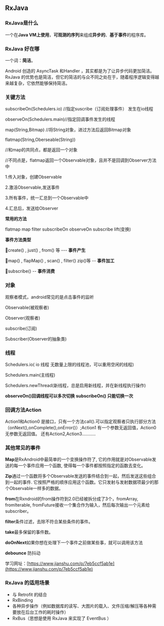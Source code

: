 ## RxJava ##

### RxJava是什么 ###

一个在**Java VM上使用**，**可观测的序列**来组成**异步的**、**基于事件**的程序库。


### RxJava 好在哪 ###

一个词：**简洁**。

Android 创造的 AsyncTask 和Handler ，其实都是为了让异步代码更加简洁。RxJava 的优势也是简洁，但它的简洁的与众不同之处在于，随着程序逻辑变得越来越复杂，它依然能够保持简洁。

### 关键方法 ###

subscribeOn(Schedulers.io) //指定suscribe（订阅处理事件） 发生在io线程

observeOn(Schedulers.main)//指定回调事件发生的线程

map(String,Bitmap)  //将String对象，进过方法后返回Bitmap对象

flatmap(String,Oberseable(String))

//和map的共同点，都是返回一个对象

//不同点是，flatmap返回一个Observable对象，且并不是回调到Observer方法中

1.传入对象，创建Observable

2.激活Observable,发送事件

3.所有事件，统一汇总到一个Observable中

4.汇总后，发送给Observer

**常用的方法**

flatmap  map  filter  subscribeOn  observeOn  subscribe  lift(变换)

**事件方法类型**

create() , just() , from() 等 --- **事件产生**

map() , flapMap() , scan() , filter()  zip()等 -- **事件加工**

subscribe() -- **事件消费**


### 对象 ###

观察者模式，android常见的是点击事件的监听

Observable(被观察者) 

Observer(观察者)  

subscribe(订阅)

Subscriber(Observer的抽象类)


### 线程 ###

Schedulers.io( io 线程 无数量上限的线程池，可以重用空闲的线程)  
 
Schedulers.main(主线程)  

Schedulers.newThread(新线程，总是启用新线程，并在新线程执行操作)

**observeOn()回调线程可以多次切换** **subscribeOn() 只能切换一次**

### 回调方法Action ###

Action1和Action0 是接口，只有一个方法call().可以指定观察者只执行部分方法（onNext(),onComplete(),onError()）;Action1 有一个参数无返回值，Action0 无参数无返回值。
  还有Action2,Action3...........

### 其他常见的事件 ###

**Map**是RxAndroid中最简单的一个变换操作符了, 它的作用就是对Observable发送的每一个事件应用一个函数, 使得每一个事件都按照指定的函数去变化。

**Zip**通过一个函数将多个Observable发送的事件结合到一起，然后发送这些组合到一起的事件. 它按照严格的顺序应用这个函数。它只发射与发射数据项最少的那个Observable一样多的数据。

**from**在Rxndroid的from操作符到2.0已经被拆分成了3个，fromArray, fromIterable, fromFuture接收一个集合作为输入，然后每次输出一个元素给subscriber。


**filter**条件过滤，去除不符合某些条件的事件。

**take**最多保留的事件数。

**doOnNext**如果你想在处理下一个事件之前做某些事，就可以调用该方法

**debounce** 防抖动

学习网址：[https://www.jianshu.com/p/7eb5ccf5ab1e](https://www.jianshu.com/p/7eb5ccf5ab1e)


### RxJava 的适用场景 ###

- 与 Retrofit 的结合
- RxBinding
- 各种异步操作（例如数据库的读写、大图片的载入、文件压缩/解压等各种需要放在后台工作的耗时操作）
- RxBus（思想是使用 RxJava 来实现了 EventBus ）


